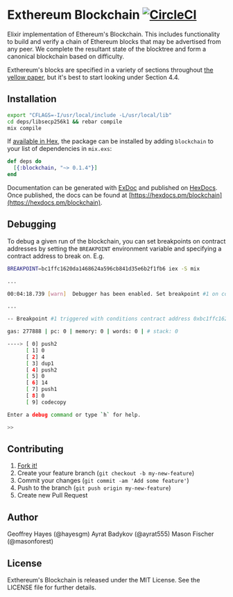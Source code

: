 # Exthereum Blockchain [![CircleCI](https://circleci.com/gh/exthereum/blockchain.svg?style=svg)](https://circleci.com/gh/exthereum/blockchain)

Elixir implementation of Ethereum's Blockchain. This includes functionality to build and verify a chain of Ethereum blocks that may be advertised from any peer. We complete the resultant state of the blocktree and form a canonical blockchain based on difficulty.

Exthereum's blocks are specified in a variety of sections throughout [the yellow paper](http://yellowpaper.io/), but it's best to start looking under Section 4.4.

## Installation

```bash
export "CFLAGS=-I/usr/local/include -L/usr/local/lib"
cd deps/libsecp256k1 && rebar compile
mix compile
```

If [available in Hex](https://hex.pm/docs/publish), the package can be installed
by adding `blockchain` to your list of dependencies in `mix.exs`:

```elixir
def deps do
  [{:blockchain, "~> 0.1.4"}]
end
```

Documentation can be generated with [ExDoc](https://github.com/elixir-lang/ex_doc)
and published on [HexDocs](https://hexdocs.pm). Once published, the docs can
be found at [https://hexdocs.pm/blockchain](https://hexdocs.pm/blockchain).

## Debugging

To debug a given run of the blockchain, you can set breakpoints on contract addresses by setting the `BREAKPOINT` environment variable and specifying a contract address to break on. E.g.

```bash
BREAKPOINT=bc1ffc1620da1468624a596cb841d35e6b2f1fb6 iex -S mix

...

00:04:18.739 [warn]  Debugger has been enabled. Set breakpoint #1 on contract address 0xbc1ffc1620da1468624a596cb841d35e6b2f1fb6.

...

-- Breakpoint #1 triggered with conditions contract address 0xbc1ffc1620da1468624a596cb841d35e6b2f1fb6 (start) --

gas: 277888 | pc: 0 | memory: 0 | words: 0 | # stack: 0

----> [ 0] push2
      [ 1] 0
      [ 2] 4
      [ 3] dup1
      [ 4] push2
      [ 5] 0
      [ 6] 14
      [ 7] push1
      [ 8] 0
      [ 9] codecopy

Enter a debug command or type `h` for help.

>>
```

## Contributing

1. [Fork it!](https://github.com/exthereum/blockchain/fork)
2. Create your feature branch (`git checkout -b my-new-feature`)
3. Commit your changes (`git commit -am 'Add some feature'`)
4. Push to the branch (`git push origin my-new-feature`)
5. Create new Pull Request

## Author

Geoffrey Hayes (@hayesgm)
Ayrat Badykov (@ayrat555)
Mason Fischer (@masonforest)

## License

Exthereum's Blockchain is released under the MIT License. See the LICENSE file for further details.
